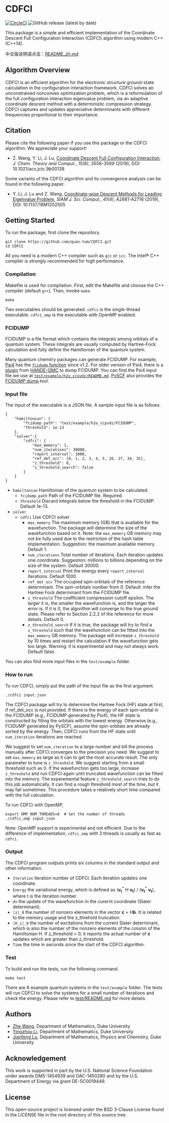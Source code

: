 # CDFCI
[![CircleCI](https://circleci.com/gh/quan-tum/CDFCI.svg?style=svg)](https://circleci.com/gh/quan-tum/CDFCI)
![GitHub release (latest by date)](https://img.shields.io/github/v/release/quan-tum/CDFCI)

This package is a simple and efficient implementation of the Coordinate Descent Full Configuration Interaction (CDFCI) algorithm using modern C++ (C++14).

中文版说明请点击：[README_zh.md](README_zh.md)

## Algorithm Overview
CDFCI is an efficient algorithm for the electronic structure ground-state calculation in the configuration interaction framework. CDFCI solves an unconstrained nonconvex optimization problem, which is a reformulation of the full configuration interaction eigenvalue problem, via an adaptive coordinate descent method with a deterministic compression strategy. CDFCI captures and updates appreciative determinants with different frequencies proportional to their importance.

## Citation
Please cite the following paper if you use this package or the CDFCI algorithm. We appreciate your support!

- Z. Wang, Y. Li, J. Lu, [Coordinate Descent Full Configuration Interaction](https://pubs.acs.org/doi/10.1021/acs.jctc.9b00138), *J. Chem. Theory and Comput.*, *15(6)*, 3558-3569 (2019), DOI: 10.1021/acs.jctc.9b00138

Some variants of the CDFCI algorithm and its convergence analysis can be found in the following paper.

- Y. Li, J. Lu and Z. Wang, [Coordinate-wise Descent Methods for Leading Eigenvalue Problem](https://doi.org/10.1137/18M1202505), *SIAM J. Sci. Comput.*, *41(4)*, A2681-A2716 (2019), DOI: 10.1137/18M1202505

## Getting Started
To run the package, first clone the repository.
```
git clone https://github.com/quan-tum/CDFCI.git
cd CDFCI
```
All you need is a modern C++ compiler such as ```gcc``` or ```icc```. The Intel&reg; C++ compiler is strongly recommended for high performance.

### Compilation
Makefile is used for compilation. First, edit the Makefile and choose the C++ compiler (default ```g++```). Then, invoke ```make```.
```
make
```
Two executables should be generated. ```cdfci``` is the single-thread executable. ```cdfci_omp``` is the executable with OpenMP enabled.

### FCIDUMP
FCIDUMP is a file format which contains the integrals among orbitals of a quantum system. These integrals are usually computed by Hartree-Fock calculation and fully define the Hamiltonian of the quantum system.

Many quantum chemitry packages can generate FCIDUMP. For example, [Psi4](http://psicode.org/) has the [```fcidump``` function](http://psicode.org/psi4manual/1.2/api/psi4.driver.fcidump.html) since v1.2. For older version of Psi4, there is a [plugin](https://github.com/hande-qmc/fcidump) from [HANDE-QMC](https://github.com/hande-qmc/hande) to dump FCIDUMP. You can find the Psi4 input file we use at [```test/example/h2o_ccpvdz/README.md```](test/example/h2o_ccpvdz/README.md). [PySCF](https://github.com/pyscf/pyscf) also provides the [FCIDUMP dump](https://sunqm.github.io/pyscf/tools.html#module-pyscf.tools.fcidump) tool.

### Input file
The input of the executable is a JSON file. A sample input file is as follows.
```
{
    "hamiltonian": {
        "fcidump_path": "test/example/h2o_ccpvdz/FCIDUMP",
        "threshold": 1e-13
    },
    "solver":{
        "cdfci": {
            "max_memory": 1,
            "num_iterations": 30000,
            "report_interval": 1000,
            "ref_det_occ": [0, 1, 2, 3, 4, 5, 26, 27, 34, 35],
            "z_threshold": 0,
            "z_threshold_search": false
        }
    }
}
```

- ```hamiltonian``` Hamiltonian of the quantum system to be calculated.
  - ```fcidump_path``` Path of the FCIDUMP file. Required.
  - ```threshold``` Discard integrals below the threshold in the FCIDUMP. Default 1e-13.
- ```solver```
  - ```cdfci``` Use CDFCI solver
    - ```max_memory``` The maximum memory (GB) that is available for the wavefunction. The package will determine the size of the wavefunction based on it. Note: the ```max_memory``` GB memory may not be fully used due to the restriction of the hash table implementation. Suggestion: the maximum available memory. Default 1.
    - ```num_iterations``` Total number of iterations. Each iteration updates one coordinate. Suggestion: millions to billions depending on the size of the system. Default 30000.
    - ```report_interval``` Print the energy every ```report_interval``` iterations. Default 1000.
    - ```ref_det_occ``` The occupied spin-orbitals of the reference determinant. The spin-orbitals number from 0. Default: infer the Hartree Fock determinant from the FCIDUMP file.
    - ```z_threshold``` The coefficient compression cutoff epsilon. The larger it is, the smaller the wavefunction is, and the larger the error is. If it is 0, the algorithm will converge to the true ground state. Please refer to Section 2.2.2 of the reference for more details. Default 0.
    - ```z_threshold_search``` If it is true, the package will try to find a ```z_threshold``` such that the wavefunction can be fitted into the ```max_memory``` GB memory. The package will increase ```z_threshold``` by 10 times and restart the calculation if the wavefunction gets too large. Warning: it is experimental and may not always work. Default false.

You can also find more input files in the ```test/example``` folder.

### How to run
To run CDFCI, simply put the path of the input file as the first argument.
```
./cdfci input.json
```

The CDFCI package will try to determine the Hartree Fock (HF) state at first, if ref_det_occ is not provided. If there is the energy of each spin-orbital in the FCIDUMP (e.g., FCIDUMP generated by Psi4), the HF state is constructed by filling the orbitals with the lowest energy. Otherwise (e.g., FCIDUMP generated by PySCF), assume the spin-orbitals are already sorted by the energy. Then, CDFCI runs from the HF state until ```num_iteration``` iterations are reached.

We suggest to set ```num_iteration``` to a large number and kill the process manually after CDFCI converges to the precision you need. We suggest to set ```max_memory``` as large as it can to get the most accurate result. The only parameter to tune is ```z_threshold```. We suggest starting from a small threshold such as 0. If the wavefunction gets too large, increase ```z_threshold``` and run CDFCI again until truncated wavefunction can be fitted into the memory. The experemental feature ```z_threshold_search``` tries to do this job automatically. It can find a rough threshold most of the time, but it may fail sometimes. This procedure takes a relatively short time compared with the full calculation.

To run CDFCi with OpenMP,
```
export OMP_NUM_THREADS=8  # Set the number of threads
./cdfci_omp input.json
```
Note: OpenMP support is experimental and not efficient. Due to the difference of implementation, ```cdfci_omp``` with 3 threads is usually as fast as ```cdfci```.

### Output
The CDFCI program outputs prints six columns in the standard output and other information. 
- ```Iteration``` iteration number of CDFCI. Each iteration updates one coordinate.
- ```Energy``` the variational energy, which is defined as (**v<sub>t</sub>**<sup>\*</sup> H **v<sub>t</sub>**) / (**v<sub>t</sub>**<sup>\*</sup> **v<sub>t</sub>**), where t is the iteration number.
- ```dx``` the update of the wavefunction in the curernt coordinate (Slater determinant).
- ```|z|_0``` the number of nonzero elements in the vector **c** = H**b**. It is related to the memory usage and the z_threhold truncation.
- ```|H_i|_0``` the number of excitations from the current Slater determinant, which is also the number of the nonzero elements of the column of the Hamiltonian H. If z_threshold > 0, it reports the actual number of **c** updates which are greater than z_threshold. 
- ```Time``` the time in seconds since the start of the CDFCI algorithm.

### Test
To build and run the tests, run the following command.
```
make test
```
There are 8 example quantum systems in the ```test/example``` folder. The tests will run CDFCI to solve the systems for a small number of iterations and check the energy. Please refer to [test/README.md](test/README.md) for more details.

## Authors
* [Zhe Wang](http://zhewang.pro/), Department of Mathematics, Duke University
* [Yingzhou Li](http://yingzhouli.com/), Department of Mathematics, Duke University
* [Jianfeng Lu](https://services.math.duke.edu/~jianfeng/), Department of Mathematics, Physics and Chemistry, Duke University

## Acknowledgement
This work is supported in part by the U.S. National Science Foundation under awards DMS-1454939 and OAC-1450280 and by the U.S. Department of Energy via grant DE-SC0019449.

## License
This open-source project is licensed under the BSD 3-Clause License found in the LICENSE file in the root directory of this source tree.